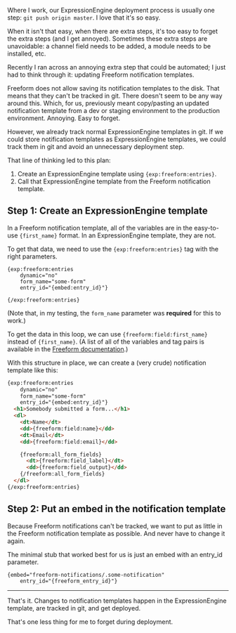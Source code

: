 Where I work, our ExpressionEngine deployment process is usually one step: `git
push origin master`. I love that it's so easy.

When it isn't that easy, when there are extra steps, it's too easy to forget the
extra steps (and I get annoyed). Sometimes these extra steps are unavoidable: a
channel field needs to be added, a module needs to be installed, etc.

Recently I ran across an annoying extra step that could be automated; I just had
to think through it: updating Freeform notification templates.

Freeform does not allow saving its notification templates to the disk. That
means that they can't be tracked in git. There doesn't seem to be any way around
this. Which, for us, previously meant copy/pasting an updated notification
template from a dev or staging environment to the production environment.
Annoying. Easy to forget.

However, we already track normal ExpressionEngine templates in git. If we could
store notification templates as ExpressionEngine templates, we could track them
in git and avoid an unnecessary deployment step.

That line of thinking led to this plan:

1. Create an ExpressionEngine template using `{exp:freeform:entries}`.
2. Call that ExpressionEngine template from the Freeform notification template.


## Step 1: Create an ExpressionEngine template

In a Freeform notification template, all of the variables are in the easy-to-use
`{first_name}` format. In an ExpressionEngine template, they are not.

To get that data, we need to use the `{exp:freeform:entries}` tag with the right
parameters.

```
{exp:freeform:entries
    dynamic="no"
    form_name="some-form"
    entry_id="{embed:entry_id}"}

{/exp:freeform:entries}
```

(Note that, in my testing, the `form_name` parameter was **required** for this
to work.)

To get the data in this loop, we can use `{freeform:field:first_name}` instead
of `{first_name}`. (A list of all of the variables and tag pairs is available in
the [Freeform documentation][ffentries].)

With this structure in place, we can create a (very crude) notification template
like this:

```html
{exp:freeform:entries
    dynamic="no"
    form_name="some-form"
    entry_id="{embed:entry_id}"}
  <h1>Somebody submitted a form...</h1>
  <dl>
    <dt>Name</dt>
    <dd>{freeform:field:name}</dd>
    <dt>Email</dt>
    <dd>{freeform:field:email}</dd>

    {freeform:all_form_fields}
      <dt>{freeform:field_label}</dt>
      <dd>{freeform:field_output}</dd>
    {/freeform:all_form_fields}
  </dl>
{/exp:freeform:entries}
```


## Step 2: Put an embed in the notification template

Because Freeform notifications can't be tracked, we want to put as little in the
Freeform notification template as possible. And never have to change it again.

The minimal stub that worked best for us is just an embed with an entry_id
parameter.

```
{embed="freeform-notifications/.some-notification"
    entry_id="{freeform_entry_id}"}
```

---

That's it. Changes to notification templates happen in the ExpressionEngine
template, are tracked in git, and get deployed.

That's one less thing for me to forget during deployment.




[ffentries]: https://www.solspace.com/docs/freeform/entries/
